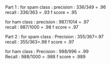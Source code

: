 Part 1 : 
for spam class :
precision : 336/349 = .96   
recall : 336/363 = .93
f score = .95

for ham class :
precision : 987/1014 = .97    
recall : 987/1000 = .98
f score = .97


Part 2 : 
for spam class : 
Precision : 355/367=.97   
recall : 355/363=.98
f score = .97

for ham class : 
Precision : 988/996   = .99   
Recall : 988/1000    = .988
f score = .989




